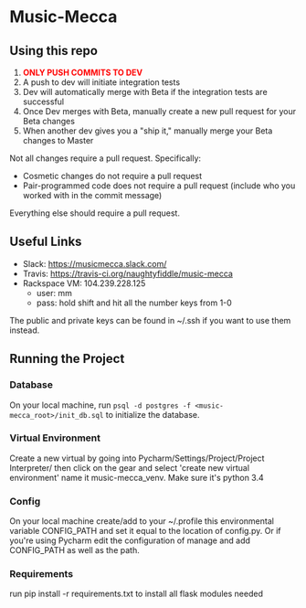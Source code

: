 # Music-Mecca

## Using this repo
1. <span style="color:red"><b>ONLY PUSH COMMITS TO DEV</b></span>
2. A push to dev will initiate integration tests
3. Dev will automatically merge with Beta if the integration tests are successful
4. Once Dev merges with Beta, manually create a new pull request for your Beta changes
5. When another dev gives you a "ship it," manually merge your Beta changes to Master

Not all changes require a pull request. Specifically:
* Cosmetic changes do not require a pull request
* Pair-programmed code does not require a pull request (include who you worked with in the commit message)

Everything else should require a pull request.

## Useful Links
* Slack: https://musicmecca.slack.com/
* Travis: https://travis-ci.org/naughtyfiddle/music-mecca
* Rackspace VM: 104.239.228.125
  * user: mm
  * pass: hold shift and hit all the number keys from 1-0

The public and private keys can be found in ~/.ssh if you want to use them instead.

## Running the Project

### Database
On your local machine, run `psql -d postgres -f <music-mecca_root>/init_db.sql` to initialize the database.
 
### Virtual Environment 
Create a new virtual by going into Pycharm/Settings/Project/Project Interpreter/ then click on the gear and select 'create new virtual environment' name it music-mecca_venv. Make sure it's python 3.4

### Config 
On your local machine create/add to your ~/.profile this environmental variable CONFIG_PATH and set it equal to the location of config.py. Or if you're using Pycharm edit the configuration of manage and add CONFIG_PATH as well as the path. 

### Requirements
run pip install -r requirements.txt to install all flask modules needed 
